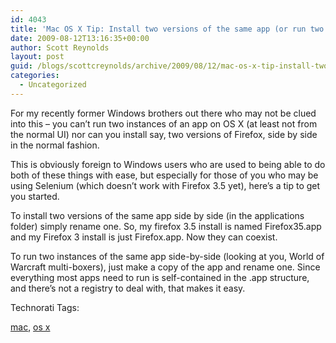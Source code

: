 ```yaml
---
id: 4043
title: 'Mac OS X Tip: Install two versions of the same app (or run two instances)'
date: 2009-08-12T13:16:35+00:00
author: Scott Reynolds
layout: post
guid: /blogs/scottcreynolds/archive/2009/08/12/mac-os-x-tip-install-two-versions-of-the-same-app-or-run-two-instances.aspx
categories:
  - Uncategorized
---
```

For my recently former Windows brothers out there who may not be clued into this &#8211; you can&#8217;t run two instances of an app on OS X (at least not from the normal UI) nor can you install say, two versions of Firefox, side by side in the normal fashion.

This is obviously foreign to Windows users who are used to being able to do both of these things with ease, but especially for those of you who may be using Selenium (which doesn&#8217;t work with Firefox 3.5 yet), here&#8217;s a tip to get you started.

To install two versions of the same app side by side (in the applications folder) simply rename one. So, my firefox 3.5 install is named Firefox35.app and my Firefox 3 install is just Firefox.app. Now they can coexist.

To run two instances of the same app side-by-side (looking at you, World of Warcraft multi-boxers), just make a copy of the app and rename one. Since everything most apps need to run is self-contained in the .app structure, and there&#8217;s not a registry to deal with, that makes it easy.

<!-- Technorati Tags Start -->

Technorati Tags:
  
<a href="http://technorati.com/tag/mac" rel="tag">mac</a>, <a href="http://technorati.com/tag/os%20x" rel="tag">os x</a> 

<!-- Technorati Tags End -->
